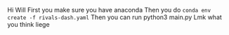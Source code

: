 Hi Will
First you make sure you have anaconda
Then you do `conda env create -f rivals-dash.yaml`
Then you can run python3 main.py
Lmk what you think liege